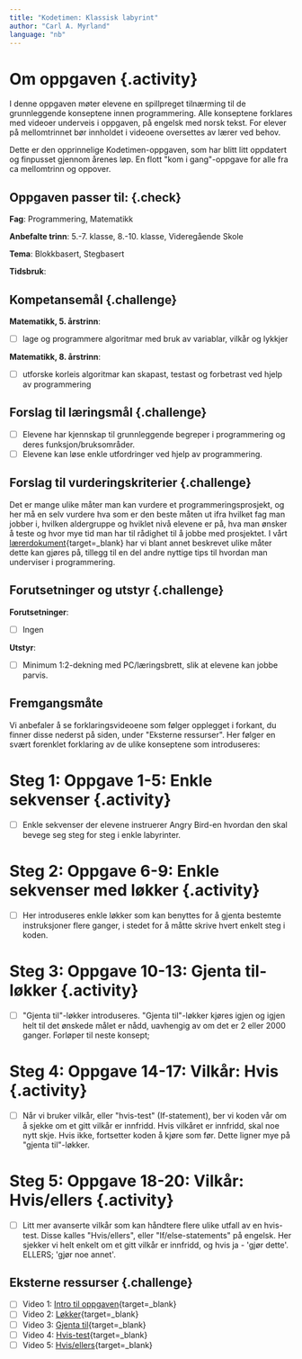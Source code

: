 ```yaml
---
title: "Kodetimen: Klassisk labyrint"
author: "Carl A. Myrland" 
language: "nb"
---
```



# Om oppgaven {.activity}

I denne oppgaven møter elevene en spillpreget tilnærming til de grunnleggende konseptene innen programmering. Alle konseptene forklares med videoer underveis i oppgaven, på engelsk med norsk tekst. For elever på mellomtrinnet bør innholdet i videoene oversettes av lærer ved behov. 

Dette er den opprinnelige Kodetimen-oppgaven, som har blitt litt oppdatert og finpusset gjennom årenes løp. En flott "kom i gang"-oppgave for alle fra ca mellomtrinn og oppover.

## Oppgaven passer til: {.check}

 **Fag**: Programmering, Matematikk

**Anbefalte trinn**: 5.-7. klasse, 8.-10. klasse, Videregående Skole

**Tema**: Blokkbasert, Stegbasert

**Tidsbruk**:

## Kompetansemål {.challenge}

**Matematikk, 5. årstrinn**:
- [ ] lage og programmere algoritmar med bruk av variablar, vilkår og lykkjer

**Matematikk, 8. årstrinn**:
- [ ] utforske korleis algoritmar kan skapast, testast og forbetrast ved hjelp av programmering

## Forslag til læringsmål {.challenge}

- [ ] Elevene har kjennskap til grunnleggende begreper i programmering og deres funksjon/bruksområder.
- [ ] Elevene kan løse enkle utfordringer ved hjelp av programmering.

## Forslag til vurderingskriterier {.challenge}

Det er mange ulike måter man kan vurdere et programmeringsprosjekt, og her må en
selv vurdere hva som er den beste måten ut ifra hvilket fag man jobber i,
hvilken aldergruppe og hviklet nivå elevene er på, hva man ønsker å teste og
hvor mye tid man har til rådighet til å jobbe med prosjektet. I vårt
[lærerdokument](https://github.com/kodeklubben/oppgaver/wiki/Hvordan-undervise-i-og-vurdere-programmering){target=_blank} har vi blant
annet beskrevet ulike måter dette kan gjøres på, tillegg til en del andre
nyttige tips til hvordan man underviser i programmering.

## Forutsetninger og utstyr {.challenge}

**Forutsetninger**:
- [ ] Ingen

**Utstyr**:
- [ ] Minimum 1:2-dekning med PC/læringsbrett, slik at elevene kan jobbe parvis.

## Fremgangsmåte

Vi anbefaler å se forklaringsvideoene som følger opplegget i forkant, du finner disse nederst på siden, under "Eksterne ressurser". Her følger en svært forenklet forklaring av de ulike konseptene som introduseres: 

# Steg 1: Oppgave 1-5: Enkle sekvenser {.activity}

- [ ] Enkle sekvenser der elevene instruerer Angry Bird-en hvordan den skal bevege seg steg for steg i enkle labyrinter.

# Steg 2: Oppgave 6-9: Enkle sekvenser med løkker {.activity}

- [ ] Her introduseres enkle løkker som kan benyttes for å gjenta bestemte instruksjoner flere ganger, i stedet for å måtte skrive hvert enkelt steg i koden.

# Steg 3: Oppgave 10-13: Gjenta til-løkker {.activity}
- [ ] "Gjenta til"-løkker introduseres. "Gjenta til"-løkker kjøres igjen og igjen helt til det ønskede målet er nådd, uavhengig av om det er 2 eller 2000 ganger. Forløper til neste konsept;

# Steg 4: Oppgave 14-17: Vilkår: Hvis {.activity}
- [ ] Når vi bruker vilkår, eller "hvis-test" (If-statement), ber vi koden vår om å sjekke om et gitt vilkår er innfridd. Hvis vilkåret er innfridd, skal noe nytt skje. Hvis ikke, fortsetter koden å kjøre som før. Dette ligner mye på "gjenta til"-løkker.

# Steg 5: Oppgave 18-20: Vilkår: Hvis/ellers {.activity}
- [ ] Litt mer avanserte vilkår som kan håndtere flere ulike utfall av en hvis-test. Disse kalles "Hvis/ellers", eller "If/else-statements" på engelsk. Her sjekker vi helt enkelt om et gitt vilkår er innfridd, og hvis ja - 'gjør dette'. ELLERS; 'gjør noe annet'. 

## Eksterne ressurser {.challenge}

- [ ] Video 1: [Intro til oppgaven](https://youtu.be/bQilo5ecSX4){target=_blank}
- [ ] Video 2: [Løkker](https://youtu.be/mgooqyWMTxk){target=_blank}
- [ ] Video 3: [Gjenta til](https://youtu.be/G2hdlhDYICw){target=_blank}
- [ ] Video 4: [Hvis-test](https://youtu.be/m2Ux2PnJe6E){target=_blank}
- [ ] Video 5: [Hvis/ellers](https://youtu.be/QM8fAy47kHc){target=_blank}